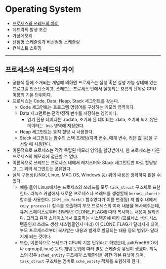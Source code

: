 # Operating System

* [프로세스와 쓰레드의 차이](#프로세스와-쓰레드의-차이)
* 데드락의 발생 조건
* 가상메모리
* 선점형 스케줄링과 비선점형 스케줄링
* 컨텍스트 스위칭

---

## 프로세스와 쓰레드의 차이

* 공룡책 등에 소개되는 개념에 의하면 프로세스는 실행 혹은 실행 가능 상태에 있는 프로그램 인스턴스이고, 쓰레드는 프로세스 안에서 실행되는 흐름의 단위로 CPU 이용의 기본 단위이다.
* 프로세스는 Code, Data, Heap, Stack 세그먼트를 갖는다.
    * Code 세그먼트는 프로그램 명령어를 구성하는 메모리 영역이다.
    * Data 세그먼트는 전역/정적 변수를 저장하는 영역이다.
        * 읽기 전용 데이터는 .rodata, 초기화 된 데이터는 .data, 초기화 되지 않은 데이터는 .bss 영역에 저장한다.
    * Heap 세그먼트는 동적 할당 시 사용한다.
    * Stack 세그먼트는 함수의 스택 프레임(지역 변수, 매개 변수, 리턴 값 등)을 구성할 때 사용한다.
* 이론적으로 프로세스는 각각 독립된 메모리 영역을 할당받아서, 한 프로세스는 다른 프로세스의 메모리에 접근할 수 없다.
* 이론적으로 쓰레드는 프로세스 내에서 레지스터와 Stack 세그먼트만 따로 할당받고, 그 외의 세그먼트는 공유한다.
* 실제 구현상(UNIX, Linux, MAC OS, Windows 등) 위의 내용은 정확하지 않을 수 있다.
    * 예를 들어 Linux에서는 프로세스와 쓰레드를 모두 ```task_struct``` 구조체로 표현한다. 리눅스 커널에서 새로운 프로세스나 쓰레드를 생성할때 ```kernel_clone()``` 함수를 사용한다. (과거 ```_do_fork()``` 함수였다가 이름 변경됨) 저 함수 내에서 ```copy_process()``` 함수를 호출하여 부모 프로세스의 여러 내용을 복사해주는데, 유저 스페이스로부터 전달받은 CLONE_FLAG에 따라 복사하는 내용이 달라진다. 그리고 유저 스페이스에서 호출하는 시스템콜에 따라 (프로세스 생성 시스템콜인지 쓰레드 생성 시스템콜인지 따라) 이 CLONE_FLAG가 달라지게 되어, 부모 프로세스로부터 복사받는 내용과 별개로 할당되는 내용 등의 범위가 달라지게 되는 것이다.
    * 또한, 이론적으로 쓰레드가 CPU의 기본 단위라고 하였는데, jail(FreeBSD)이나 cgroup(Linux) 등의 개념 도입에 따라 별도 스케줄링 유닛이 생겼다. 리눅스의 경우 ```sched_entity``` 구조체가 스케줄링을 위한 기본 유닛이 되며, ```task_struct``` 구조체는 멤버로 ```sche_entity``` 객체를 포함하게 된다.
